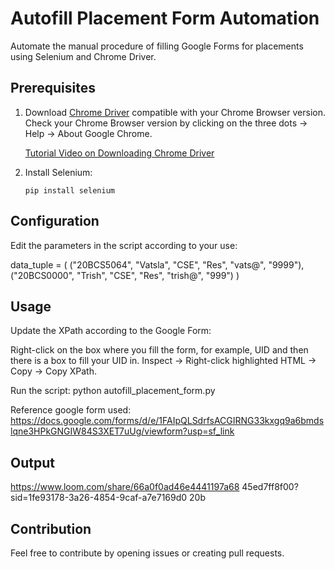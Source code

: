 # Autofill Placement Form Automation

Automate the manual procedure of filling Google Forms for placements using Selenium and Chrome Driver.

## Prerequisites

1. Download [Chrome Driver](https://sites.google.com/chromium.org/driver/) compatible with your Chrome Browser version. Check your Chrome Browser version by clicking on the three dots -> Help -> About Google Chrome.

   [Tutorial Video on Downloading Chrome Driver](https://youtu.be/KqWUC-xWYpA?si=oOxZBqGgA9sMxGrI)

2. Install Selenium:

   ```bash/ terminal
   pip install selenium

## Configuration

Edit the parameters in the script according to your use:


data_tuple = (
    ("20BCS5064", "Vatsla", "CSE", "Res", "vats@", "9999"),
    ("20BCS0000", "Trish", "CSE", "Res", "trish@", "999")
)


## Usage

Update the XPath according to the Google Form:

Right-click on the box where you fill the form, for example, UID and then there is a box to fill your UID in. 
Inspect -> Right-click highlighted HTML -> Copy -> Copy XPath.

Run the script:
python autofill_placement_form.py

Reference google form used:
https://docs.google.com/forms/d/e/1FAIpQLSdrfsACGIRNG33kxgq9a6bmdslqne3HPkGNGIW84S3XET7uUg/viewform?usp=sf_link

## Output 

https://www.loom.com/share/66a0f0ad46e4441197a68
45ed7ff8f00?sid=1fe93178-3a26-4854-9caf-a7e7169d0
20b

## Contribution
Feel free to contribute by opening issues or creating pull requests.
